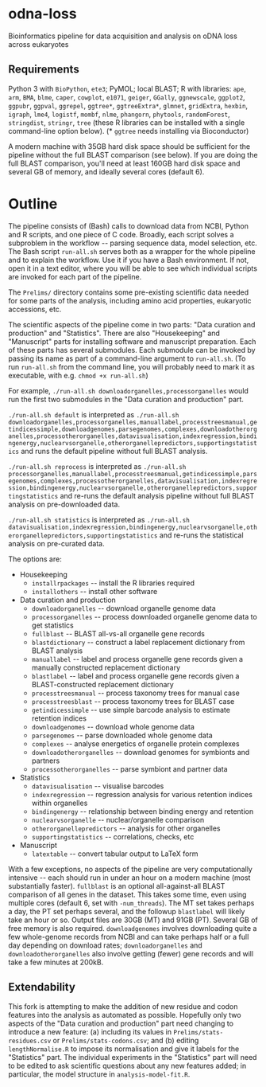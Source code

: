 # odna-loss
Bioinformatics pipeline for data acquisition and analysis on oDNA loss across eukaryotes

Requirements
----

Python 3 with `BioPython`, `ete3`; PyMOL; local BLAST; R with libraries:  `ape`, `arm`, `BMA`, `blme`, `caper`, `cowplot`, `e1071`, `geiger`, `GGally`, `ggnewscale`, `ggplot2`, `ggpubr`, `ggpval`, `ggrepel`, `ggtree*`, `ggtreeExtra*`, `glmnet`, `gridExtra`, `hexbin`, `igraph`, `lme4`, `logistf`, `mombf`, `nlme`, `phangorn`, `phytools`, `randomForest`, `stringdist`, `stringr`, `tree` (these R libraries can be installed with a single command-line option below).  (* `ggtree` needs installing via Bioconductor)

A modern machine with 35GB hard disk space should be sufficient for the pipeline without the full BLAST comparison (see below). If you are doing the full BLAST comparison, you'll need at least 160GB hard disk space and several GB of memory, and ideally several cores (default 6).

Outline 
=====

The pipeline consists of (Bash) calls to download data from NCBI, Python and R scripts, and one piece of C code. Broadly, each script solves a subproblem in the workflow -- parsing sequence data, model selection, etc. The Bash script `run-all.sh` serves both as a wrapper for the whole pipeline and to explain the workflow. Use it if you have a Bash environment. If not, open it in a text editor, where you will be able to see which individual scripts are invoked for each part of the pipeline.

The `Prelims/` directory contains some pre-existing scientific data needed for some parts of the analysis, including amino acid properties, eukaryotic accessions, etc.

The scientific aspects of the pipeline come in two parts: "Data curation and production" and "Statistics". There are also "Housekeeping" and "Manuscript" parts for installing software and manuscript preparation. Each of these parts has several submodules. Each submodule can be invoked by passing its name as part of a command-line argument to `run-all.sh`. (To run `run-all.sh` from the command line, you will probably need to mark it as executable, with e.g. `chmod +x run-all.sh`)

For example,
`./run-all.sh downloadorganelles,processorganelles` would run the first two submodules in the "Data curation and production" part.

`./run-all.sh default` is interpreted as `./run-all.sh downloadorganelles,processorganelles,manuallabel,processtreesmanual,getindicessimple,downloadgenomes,parsegenomes,complexes,downloadotherorganelles,processotherorganelles,datavisualisation,indexregression,bindingenergy,nuclearvsorganelle,otherorganellepredictors,supportingstatistics` and runs the default pipeline without full BLAST analysis.

`./run-all.sh reprocess` is interpreted as `./run-all.sh processorganelles,manuallabel,processtreesmanual,getindicessimple,parsegenomes,complexes,processotherorganelles,datavisualisation,indexregression,bindingenergy,nuclearvsorganelle,otherorganellepredictors,supportingstatistics` and re-runs the default analysis pipeline without full BLAST analysis on pre-downloaded data.

`./run-all.sh statistics` is interpreted as `./run-all.sh datavisualisation,indexregression,bindingenergy,nuclearvsorganelle,otherorganellepredictors,supportingstatistics` and re-runs the statistical analysis on pre-curated data.

The options are:

* Housekeeping
    * `installrpackages`      -- install the R libraries required
    * `installothers`      -- install other software 
* Data curation and production
    * `downloadorganelles`    -- download organelle genome data
    * `processorganelles`    -- process downloaded organelle genome data to get statistics
    * `fullblast`             -- BLAST all-vs-all organelle gene records
    * `blastdictionary`       -- construct a label replacement dictionary from BLAST analysis
    * `manuallabel`         -- label and process organelle gene records given a manually constructed replacement dictionary
    * `blastlabel`           -- label and process organelle gene records given a BLAST-constructed replacement dictionary
    * `processtreesmanual`  -- process taxonomy trees for manual case
    * `processtreesblast`     -- process taxonomy trees for BLAST case
    * `getindicessimple`     -- use simple barcode analysis to estimate retention indices
    * `downloadgenomes`       -- download whole genome data
    * `parsegenomes`         -- parse downloaded whole genome data
    * `complexes`           -- analyse energetics of organelle protein complexes
    * `downloadotherorganelles`      -- download genomes for symbionts and partners
    * `processotherorganelles`      -- parse symbiont and partner data
* Statistics
    * `datavisualisation`         -- visualise barcodes
    * `indexregression`           -- regression analysis for various retention indices within organelles
    * `bindingenergy`             -- relationship between binding energy and retention
    * `nuclearvsorganelle`        -- nuclear/organelle comparison
    * `otherorganellepredictors`  -- analysis for other organelles
    * `supportingstatistics`       -- correlations, checks, etc
* Manuscript
    * `latextable`             -- convert tabular output to LaTeX form

With a few exceptions, no aspects of the pipeline are very computationally intensive -- each should run in under an hour on a modern machine (most substantially faster). `fullblast` is an optional all-against-all BLAST comparison of all genes in the dataset. This takes some time, even using multiple cores (default 6, set with `-num_threads`). The MT set takes perhaps a day, the PT set perhaps several, and the followup `blastlabel` will likely take an hour or so. Output files are 30GB (MT) and 91GB (PT). Several GB of free memory is also required. `downloadgenomes` involves downloading quite a few whole-genome records from NCBI and can take perhaps half or a full day depending on download rates; `downloadorganelles` and `downloadotherorganelles` also involve getting (fewer) gene records and will take a few minutes at 200kB.

Extendability
----
This fork is attempting to make the addition of new residue and codon features into the analysis as automated as possible. Hopefully only two aspects of the "Data curation and production" part need changing to introduce a new feature: (a) including its values in `Prelims/stats-residues.csv` or `Prelims/stats-codons.csv`; and (b) editing `lengthNormalise.R` to impose its normalisation and give it labels for the "Statistics" part. The individual experiments in the "Statistics" part will need to be edited to ask scientific questions about any new features added; in particular, the model structure in `analysis-model-fit.R`. 
